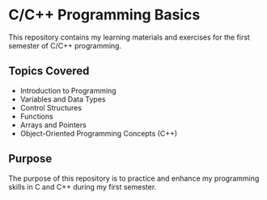 # C/C++ Programming Basics

This repository contains my learning materials and exercises for the first semester of C/C++ programming.

## Topics Covered

- Introduction to Programming
- Variables and Data Types
- Control Structures
- Functions
- Arrays and Pointers
- Object-Oriented Programming Concepts (C++)

## Purpose

The purpose of this repository is to practice and enhance my programming skills in C and C++ during my first semester.
